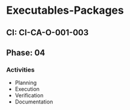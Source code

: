 # Executables-Packages

## CI: CI-CA-O-001-003
## Phase: 04

### Activities
- Planning
- Execution
- Verification
- Documentation
